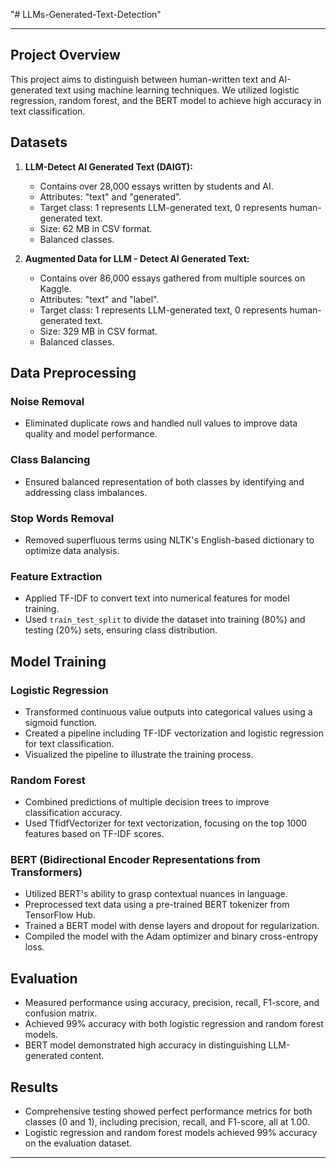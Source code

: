 "# LLMs-Generated-Text-Detection" 

---

## Project Overview

This project aims to distinguish between human-written text and AI-generated text using machine learning techniques. We utilized logistic regression, random forest, and the BERT model to achieve high accuracy in text classification.

## Datasets

1. **LLM-Detect AI Generated Text (DAIGT):**
   - Contains over 28,000 essays written by students and AI.
   - Attributes: "text" and "generated".
   - Target class: 1 represents LLM-generated text, 0 represents human-generated text.
   - Size: 62 MB in CSV format.
   - Balanced classes.

2. **Augmented Data for LLM - Detect AI Generated Text:**
   - Contains over 86,000 essays gathered from multiple sources on Kaggle.
   - Attributes: "text" and "label".
   - Target class: 1 represents LLM-generated text, 0 represents human-generated text.
   - Size: 329 MB in CSV format.
   - Balanced classes.

## Data Preprocessing

### Noise Removal

- Eliminated duplicate rows and handled null values to improve data quality and model performance.

### Class Balancing

- Ensured balanced representation of both classes by identifying and addressing class imbalances.

### Stop Words Removal

- Removed superfluous terms using NLTK's English-based dictionary to optimize data analysis.

### Feature Extraction

- Applied TF-IDF to convert text into numerical features for model training.
- Used `train_test_split` to divide the dataset into training (80%) and testing (20%) sets, ensuring class distribution.

## Model Training

### Logistic Regression

- Transformed continuous value outputs into categorical values using a sigmoid function.
- Created a pipeline including TF-IDF vectorization and logistic regression for text classification.
- Visualized the pipeline to illustrate the training process.

### Random Forest

- Combined predictions of multiple decision trees to improve classification accuracy.
- Used TfidfVectorizer for text vectorization, focusing on the top 1000 features based on TF-IDF scores.

### BERT (Bidirectional Encoder Representations from Transformers)

- Utilized BERT's ability to grasp contextual nuances in language.
- Preprocessed text data using a pre-trained BERT tokenizer from TensorFlow Hub.
- Trained a BERT model with dense layers and dropout for regularization.
- Compiled the model with the Adam optimizer and binary cross-entropy loss.

## Evaluation

- Measured performance using accuracy, precision, recall, F1-score, and confusion matrix.
- Achieved 99% accuracy with both logistic regression and random forest models.
- BERT model demonstrated high accuracy in distinguishing LLM-generated content.

## Results

- Comprehensive testing showed perfect performance metrics for both classes (0 and 1), including precision, recall, and F1-score, all at 1.00.
- Logistic regression and random forest models achieved 99% accuracy on the evaluation dataset.

---
